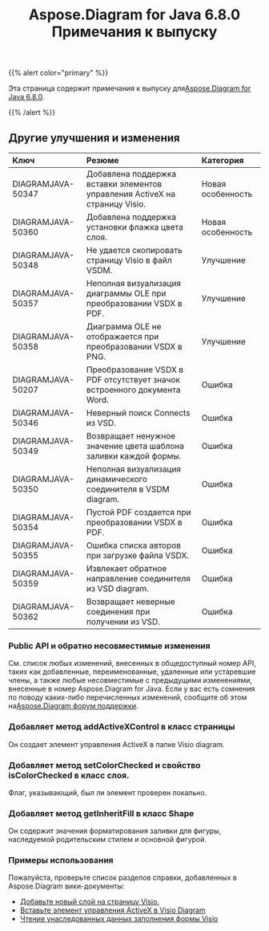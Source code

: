 ﻿---
title: Aspose.Diagram for Java 6.8.0 Примечания к выпуску
type: docs
weight: 40
url: /ru/java/aspose-diagram-for-java-6-8-0-release-notes/
---
{{% alert color="primary" %}} 

 Эта страница содержит примечания к выпуску для[Aspose.Diagram for Java 6.8.0](https://docs.aspose.com/diagram/java/aspose-diagram-for-java-6-8-0-release-notes/).

{{% /alert %}} 
## **Другие улучшения и изменения**

|**Ключ**|**Резюме**|**Категория**|
|:- |:- |:- |
|DIAGRAMJAVA-50347|Добавлена поддержка вставки элементов управления ActiveX на страницу Visio.|Новая особенность|
|DIAGRAMJAVA-50360|Добавлена поддержка установки флажка цвета слоя.|Новая особенность|
|DIAGRAMJAVA-50348|Не удается скопировать страницу Visio в файл VSDM.|Улучшение|
|DIAGRAMJAVA-50357|Неполная визуализация диаграммы OLE при преобразовании VSDX в PDF.|Улучшение|
|DIAGRAMJAVA-50358|Диаграмма OLE не отображается при преобразовании VSDX в PNG.|Улучшение|
|DIAGRAMJAVA-50207|Преобразование VSDX в PDF отсутствует значок встроенного документа Word.|Ошибка|
|DIAGRAMJAVA-50346|Неверный поиск Connects из VSD.|Ошибка|
|DIAGRAMJAVA-50349|Возвращает ненужное значение цвета шаблона заливки каждой формы.|Ошибка|
|DIAGRAMJAVA-50350|Неполная визуализация динамического соединителя в VSDM diagram.|Ошибка|
|DIAGRAMJAVA-50354|Пустой PDF создается при преобразовании VSDX в PDF.|Ошибка|
|DIAGRAMJAVA-50355|Ошибка списка авторов при загрузке файла VSDX.|Ошибка|
|DIAGRAMJAVA-50359|Извлекает обратное направление соединителя из VSD diagram.|Ошибка|
|DIAGRAMJAVA-50362|Возвращает неверные соединения при получении из VSD.|Ошибка|
### **Public API и обратно несовместимые изменения**
См. список любых изменений, внесенных в общедоступный номер API, таких как добавленные, переименованные, удаленные или устаревшие члены, а также любые несовместимые с предыдущими изменениями, внесенные в номер Aspose.Diagram for Java. Если у вас есть сомнения по поводу каких-либо перечисленных изменений, сообщите об этом на[Aspose.Diagram форум поддержки](https://forum.aspose.com/c/diagram/17).
### **Добавляет метод addActiveXControl в класс страницы**
Он создает элемент управления ActiveX в папке Visio diagram.
### **Добавляет метод setColorChecked и свойство isColorChecked в класс слоя.**
Флаг, указывающий, был ли элемент проверен локально.
### **Добавляет метод getInheritFill в класс Shape**
Он содержит значения форматирования заливки для фигуры, наследуемой родительским стилем и основной фигурой.
### **Примеры использования**
Пожалуйста, проверьте список разделов справки, добавленных в Aspose.Diagram вики-документы:

- [Добавьте новый слой на страницу Visio.](/diagram/ru/java/working-with-layers/#add-a-layer-in-the-visio-pagesheet)
- [Вставьте элемент управления ActiveX в Visio Diagram](/diagram/ru/java/insert-an-activex-control-in-the-visio-diagram/)
- [Чтение унаследованных данных заполнения формы Visio](/diagram/ru/java/set-visio-shape-s-xform-line-and-fill-data/#retrieve-inherited-fill-data-of-a-visio-shape)
